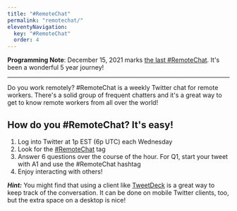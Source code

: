 ```yaml
---
title: "#RemoteChat"
permalink: "remotechat/"
eleventyNavigation:
  key: "#RemoteChat"
  order: 4
---
```


**Programming Note**: December 15, 2021 marks [the last #RemoteChat](/news/the-end-of-the-remotechat-journey/). It's been a wonderful 5 year journey!

<hr />

Do you work remotely? #RemoteChat is a weekly Twitter chat for remote workers. There's a solid group of frequent chatters and it's a great way to get to know remote workers from all over the world!

## How do you #RemoteChat? It's easy!

1. Log into Twitter at 1p EST (6p UTC) each Wednesday
2. Look for the [#RemoteChat](https://twitter.com/search?q=%23RemoteChat) tag
3. Answer 6 questions over the course of the hour. For Q1, start your tweet with A1 and use the #RemoteChat hashtag
4. Enjoy interacting with others!

_**Hint:**_ You might find that using a client like [TweetDeck](https://tweetdeck.twitter.com/) is a great way to keep track of the conversation. It can be done on mobile Twitter clients, too, but the extra space on a desktop is nice!
